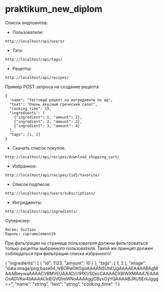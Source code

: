 # praktikum_new_diplom
Список эндпоинтов:
- Пользователи:
```
http://localhost/api/users/
```
- Тэги:
```
http://localhost/api/tags/
```
- Рецепты:
```
http://localhost/api/recipes/
```
Пример POST запроса на создание рецепта:
```
{
  "name": "Тестовый рецепт на ингридиенты по ид",
  "text": "Очень вкусный греческий салат",
  "cooking_time": 15,
  "ingredients": [
    {"ingredient": 1, "amount": 2},
    {"ingredient": 2, "amount": 2},
    {"ingredient": 3, "amount": 4}
  ],
  "tags": [1, 2]
}
```
- Скачать список покупок:
```
http://localhost/api/recipes/download_shopping_cart/
```
- Избранное:
```
http://localhost/api/recipes/{id}/favorite/
```
- Список подписок:
```
http://localhost/api/users/subscriptions/
```
- Ингредиенты:
```
http://localhost/api/ingredients/
```
Суперюзер:
```
Логин: Svitsov
Пароль: cuprumelement29
```

При фильтрации на странице пользователя должны фильтроваться только рецепты выбранного пользователя. 
Такой же принцип должен соблюдаться при фильтрации списка избранного!

{
  "ingredients": [
    {
      "id": 1123,
      "amount": 10
    }
  ],
  "tags": [
    1,
    2
  ],
  "image": "data:image/png;base64,iVBORw0KGgoAAAANSUhEUgAAAAEAAAABAgMAAABieywaAAAACVBMVEUAAAD///9fX1/S0ecCAAAACXBIWXMAAA7EAAAOxAGVKw4bAAAACklEQVQImWNoAAAAggCByxOyYQAAAABJRU5ErkJggg==",
  "name": "string",
  "text": "string",
  "cooking_time": 1
}